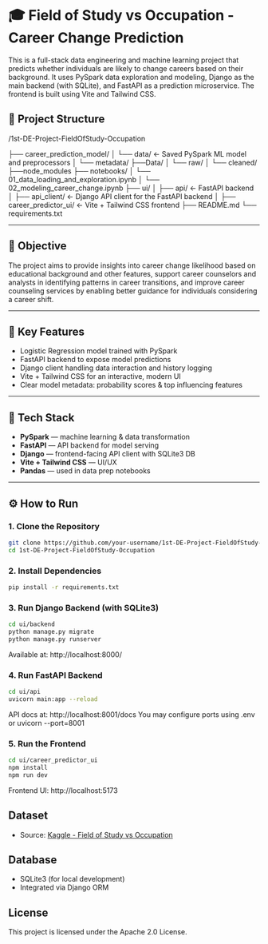# 🎓 Field of Study vs Occupation - Career Change Prediction

This is a full-stack data engineering and machine learning project that predicts whether individuals are likely to change careers based on their background. It uses PySpark data exploration and modeling, Django as the main backend (with SQLite), and FastAPI as a prediction microservice. The frontend is built using Vite and Tailwind CSS.


## 📁 Project Structure

/1st-DE-Project-FieldOfStudy-Occupation

├── career_prediction_model/
│ └── data/ ← Saved PySpark ML model and preprocessors
│ └── metadata/
├──Data/
│ └── raw/
│ └── cleaned/
├──node_modules
├── notebooks/
│ └── 01_data_loading_and_exploration.ipynb
│ └── 02_modeling_career_change.ipynb
├── ui/
│ ├── api/ ← FastAPI backend
│ ├── api_client/ ← Django API client for the FastAPI backend
│ ├── career_predictor_ui/ ← Vite + Tailwind CSS frontend
├── README.md
└── requirements.txt


---

## 🧠 Objective

The project aims to provide insights into career change likelihood based on educational background and other features, support career counselors and analysts in identifying patterns in career transitions, and improve career counseling services by enabling better guidance for individuals considering a career shift.

---

## 🚀 Key Features

- Logistic Regression model trained with PySpark
- FastAPI backend to expose model predictions
- Django client handling data interaction and history logging
- Vite + Tailwind CSS for an interactive, modern UI
- Clear model metadata: probability scores & top influencing features

---

## 🔧 Tech Stack

- **PySpark** — machine learning & data transformation
- **FastAPI** — API backend for model serving
- **Django** — frontend-facing API client with SQLite3 DB
- **Vite + Tailwind CSS** — UI/UX
- **Pandas** — used in data prep notebooks

---

## ⚙️ How to Run

### 1. Clone the Repository

```bash
git clone https://github.com/your-username/1st-DE-Project-FieldOfStudy-Occupation.git
cd 1st-DE-Project-FieldOfStudy-Occupation
```

### 2. Install Dependencies

```bash
pip install -r requirements.txt
```

### 3. Run Django Backend (with SQLite3)

```bash
cd ui/backend
python manage.py migrate
python manage.py runserver
```
Available at: http://localhost:8000/

### 4. Run FastAPI Backend

```bash
cd ui/api
uvicorn main:app --reload
```
API docs at: http://localhost:8001/docs
You may configure ports using .env or uvicorn --port=8001

### 5. Run the Frontend

```bash
cd ui/career_predictor_ui
npm install
npm run dev
```
Frontend UI: http://localhost:5173

## Dataset
- Source: [Kaggle - Field of Study vs Occupation](https://www.kaggle.com/datasets/jahnavipaliwal/field-of-study-vs-occupationg)


## Database

- SQLite3 (for local development)
- Integrated via Django ORM

## License

This project is licensed under the Apache 2.0 License.